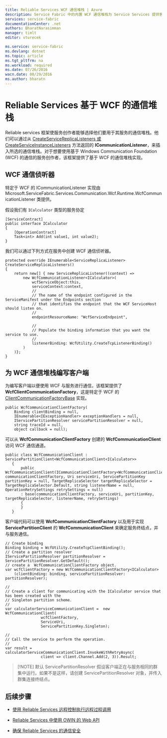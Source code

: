 ```yaml
---
title: Reliable Services WCF 通信堆栈 | Azure
description: Service Fabric 中的内置 WCF 通信堆栈为 Service Services 提供客户端到服务的 WCF 通信。
services: service-fabric
documentationCenter: .net
authors: BharatNarasimman
manager: timlt
editor: vturecek

ms.service: service-fabric
ms.devlang: dotnet
ms.topic: article
ms.tgt_pltfrm: na
ms.workload: required
ms.date: 07/26/2016
wacn.date: 08/29/2016
ms.author: bharatn
---
```


# Reliable Services 基于 WCF 的通信堆栈
Reliable services 框架使服务创作者能够选择他们要用于其服务的通信堆栈。他们可以通过从 [CreateServiceReplicaListeners 或 CreateServiceInstanceListeners](./service-fabric-reliable-services-communication.md) 方法返回的 **ICommunicationListener**，来插入所选的通信堆栈。对于想要使用基于 Windows Communication Foundation (WCF) 的通信的服务创作者，该框架提供了基于 WCF 的通信堆栈实现。

## WCF 通信侦听器
特定于 WCF 的 ICommunicationListener 实现由 Microsoft.ServiceFabric.Services.Communication.Wcf.Runtime.WcfCommunicationListener 类提供。

假设我们有 `ICalculator` 类型的服务协定

    [ServiceContract]
    public interface ICalculator
    {
        [OperationContract]
        Task<int> Add(int value1, int value2);
    }

我们可以通过下列方式在服务中创建 WCF 通信侦听器。

    protected override IEnumerable<ServiceReplicaListener> CreateServiceReplicaListeners()
    {
        return new[] { new ServiceReplicaListener((context) =>
            new WcfCommunicationListener<ICalculator>(
                wcfServiceObject:this,
                serviceContext:context,
                //
                // The name of the endpoint configured in the ServiceManifest under the Endpoints section
                // that identifies the endpoint that the WCF ServiceHost should listen on.
                //
                endpointResourceName: "WcfServiceEndpoint",

                //
                // Populate the binding information that you want the service to use.
                //
                listenerBinding: WcfUtility.CreateTcpListenerBinding()
            )
        )};
    }

## 为 WCF 通信堆栈编写客户端
为编写客户端以便使用 WCF 与服务进行通信，该框架提供了 **WcfClientCommunicationFactory**，这是特定于 WCF 的 [ClientCommunicationFactoryBase](./service-fabric-reliable-services-communication.md) 实现。

    public WcfCommunicationClientFactory(
        Binding clientBinding = null,
        IEnumerable<IExceptionHandler> exceptionHandlers = null,
        IServicePartitionResolver servicePartitionResolver = null,
        string traceId = null,
        object callback = null);

可以从 **WcfCommunicationClientFactory** 创建的 **WcfCommunicationClient** 访问 WCF 通信通道。

    public class WcfCommunicationClient : ServicePartitionClient<WcfCommunicationClient<ICalculator>>
       {
           public WcfCommunicationClient(ICommunicationClientFactory<WcfCommunicationClient<ICalculator>> communicationClientFactory, Uri serviceUri, ServicePartitionKey partitionKey = null, TargetReplicaSelector targetReplicaSelector = TargetReplicaSelector.Default, string listenerName = null, OperationRetrySettings retrySettings = null)
           : base(communicationClientFactory, serviceUri, partitionKey, targetReplicaSelector, listenerName, retrySettings)
           {
           }
       }

客户端代码可以使用 **WcfCommunicationClientFactory** 以及用于实现 **ServicePartitionClient** 的 **WcfCommunicationClient** 来确定服务终结点，并与服务通信。

    // Create binding
    Binding binding = WcfUtility.CreateTcpClientBinding();
    // Create a partition resolver
    IServicePartitionResolver partitionResolver = ServicePartitionResolver.GetDefault();
    // create a  WcfCommunicationClientFactory object.
    var wcfClientFactory = new WcfCommunicationClientFactory<ICalculator>
        (clientBinding: binding, servicePartitionResolver: partitionResolver);
    
    //
    // Create a client for communicating with the ICalculator service that has been created with the
    // Singleton partition scheme.
    //
    var calculatorServiceCommunicationClient =  new WcfCommunicationClient(
                    wcfClientFactory,
                    ServiceUri,
                    ServicePartitionKey.Singleton);
    
    //
    // Call the service to perform the operation.
    //
    var result = calculatorServiceCommunicationClient.InvokeWithRetryAsync(
                    client => client.Channel.Add(2, 3)).Result;
    
>[!NOTE] 默认 ServicePartitionResolver 假设客户端正在与服务相同的群集中运行。如果不是这样，请创建 ServicePartitionResolver 对象，并传入群集连接终结点。

## 后续步骤
* [使用 Reliable Services 远程控制执行远程过程调用](./service-fabric-reliable-services-communication-remoting.md)

* [Reliable Services 中使用 OWIN 的 Web API](./service-fabric-reliable-services-communication-webapi.md)

* [确保 Reliable Services 的通信安全](./service-fabric-reliable-services-secure-communication.md)

<!---HONumber=Mooncake_0822_2016-->